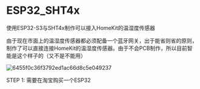 # ESP32_SHT4x
使用ESP32-S3与SHT4x制作可以接入HomeKit的温湿度传感器

由于现在市面上的温湿度传感器都必须配备一个蓝牙网关，出于能省则省的原则，制作了可以直接连接HomeKit的温湿度传感器。由于不会PCB制作，所以目前智能是这个样子的（又不是不能用）

![6455f0c36f3792ed1ac66d8c5e049237](https://github.com/user-attachments/assets/502ce630-b6c4-4dcf-b088-1a9df50a955b)


STEP 1:
        需要在淘宝购买一个ESP32
    
